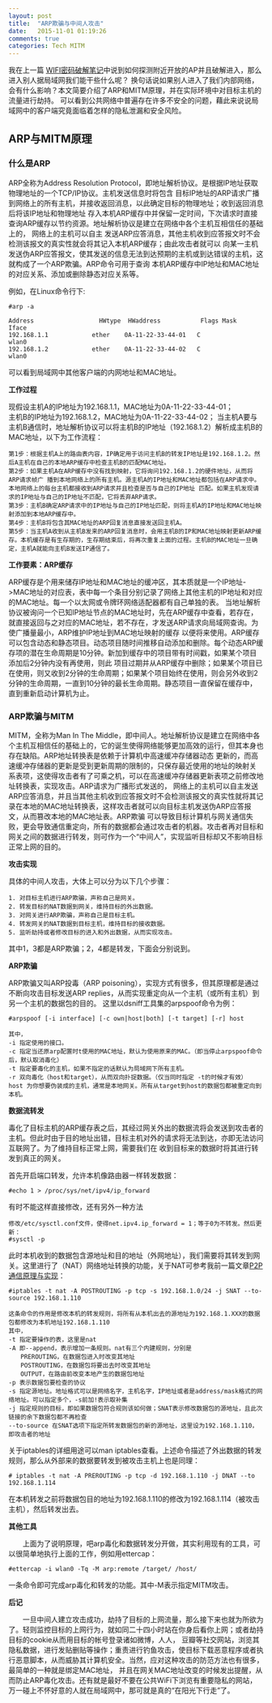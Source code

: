 ```yaml
---
layout: post
title:  "ARP欺骗与中间人攻击"
date:   2015-11-01 01:19:26
comments: true
categories: Tech MITM
---
```


我在上一篇 [WIFI密码破解笔记][wifi-crack]中说到如何探测附近开放的AP并且破解进入，那么进入别人据局域网我们能干些什么呢？
换句话说如果别人进入了我们内部网络，会有什么影响？本文简要介绍了ARP和MITM原理，并在实际环境中对目标主机的流量进行劫持。
可以看到公共网络中普遍存在许多不安全的问题，藉此来说说局域网中的客户端究竟面临着怎样的隐私泄漏和安全风险。

 
## ARP与MITM原理

### 什么是ARP
ARP全称为Address Resolution Protocol，即地址解析协议。是根据IP地址获取物理地址的一个TCP/IP协议。主机发送信息时将包含
目标IP地址的ARP请求广播到网络上的所有主机，并接收返回消息，以此确定目标的物理地址；收到返回消息后将该IP地址和物理地址
存入本机ARP缓存中并保留一定时间，下次请求时直接查询ARP缓存以节约资源。地址解析协议是建立在网络中各个主机互相信任的基础上的，
网络上的主机可以自主 发送ARP应答消息，其他主机收到应答报文时不会检测该报文的真实性就会将其记入本机ARP缓存；由此攻击者就可以
向某一主机发送伪ARP应答报文，使其发送的信息无法到达预期的主机或到达错误的主机，这就构成了一个ARP欺骗。ARP命令可用于查询
本机ARP缓存中IP地址和MAC地址的对应关系、添加或删除静态对应关系等。

例如，在Linux命令行下:

    #arp -a

    Address                  HWtype  HWaddress           Flags Mask            Iface
    192.168.1.1            ether    0A-11-22-33-44-01   C                     wlan0
    192.168.1.2            ether    0A-11-22-33-44-02   C                     wlan0

可以看到局域网中其他客户端的内网地址和MAC地址。

**工作过程**

现假设主机A的IP地址为192.168.1.1，MAC地址为0A-11-22-33-44-01；  
主机B的IP地址为192.168.1.2，MAC地址为0A-11-22-33-44-02；
当主机A要与主机B通信时，地址解析协议可以将主机B的IP地址（192.168.1.2）解析成主机B的MAC地址，以下为工作流程：

    第1步：根据主机A上的路由表内容，IP确定用于访问主机B的转发IP地址是192.168.1.2。然后A主机在自己的本地ARP缓存中检查主机B的匹配MAC地址。
    第2步：如果主机A在ARP缓存中没有找到映射，它将询问192.168.1.2的硬件地址，从而将ARP请求帧广 播到本地网络上的所有主机。源主机A的IP地址和MAC地址都包括在ARP请求中。本地网络上的每台主机都接收到ARP请求并且检查是否与自己的IP地址 匹配。如果主机发现请求的IP地址与自己的IP地址不匹配，它将丢弃ARP请求。
    第3步：主机B确定ARP请求中的IP地址与自己的IP地址匹配，则将主机A的IP地址和MAC地址映射添加到本地ARP缓存中。
    第4步：主机B将包含其MAC地址的ARP回复消息直接发送回主机A。
    第5步：当主机A收到从主机B发来的ARP回复消息时，会用主机B的IP和MAC地址映射更新ARP缓存。本机缓存是有生存期的，生存期结束后，将再次重复上面的过程。主机B的MAC地址一旦确定，主机A就能向主机B发送IP通信了。

**工作要素：ARP缓存**

ARP缓存是个用来储存IP地址和MAC地址的缓冲区，其本质就是一个IP地址->MAC地址的对应表，表中每一个条目分别记录了网络上其他主机的IP地址和对应的MAC地址。每一个以太网或令牌环网络适配器都有自己单独的表。
当地址解析协议被询问一个已知IP地址节点的MAC地址时，先在ARP缓存中查看，若存在，就直接返回与之对应的MAC地址，若不存在，才发送ARP请求向局域网查询。为使广播量最小，ARP维护IP地址到MAC地址映射的缓存
以便将来使用。ARP缓存可以包含动态和静态项目。动态项目随时间推移自动添加和删除。每个动态ARP缓存项的潜在生命周期是10分钟。新加到缓存中的项目带有时间戳，如果某个项目添加后2分钟内没有再使用，则此
项目过期并从ARP缓存中删除；如果某个项目已在使用，则又收到2分钟的生命周期；如果某个项目始终在使用，则会另外收到2分钟的生命周期，一直到10分钟的最长生命周期。静态项目一直保留在缓存中，直到重新启动计算机为止。

### ARP欺骗与MITM

MITM，全称为Man In The Middle，即中间人。地址解析协议是建立在网络中各个主机互相信任的基础上的，它的诞生使得网络能够更加高效的运行，但其本身也存在缺陷。ARP地址转换表是依赖于计算机中高速缓冲存储器动态
更新的，而高速缓冲存储器的更新是受到更新周期的限制的，只保存最近使用的地址的映射关 系表项，这使得攻击者有了可乘之机，可以在高速缓冲存储器更新表项之前修改地址转换表，实现攻击。ARP请求为广播形式发送的，
网络上的主机可以自主发送 ARP应答消息，并且当其他主机收到应答报文时不会检测该报文的真实性就将其记录在本地的MAC地址转换表，这样攻击者就可以向目标主机发送伪ARP应答报文，从而篡改本地的MAC地址表。ARP欺骗
可以导致目标计算机与网关通信失败，更会导致通信重定向，所有的数据都会通过攻击者的机器。攻击者再对目标和网关之间的数据进行转发，则可作为一个“中间人”，实现监听目标却又不影响目标正常上网的目的。

**攻击实现**

具体的中间人攻击，大体上可以分为以下几个步骤：

    1. 对目标主机进行ARP欺骗，声称自己是网关。
    2. 转发目标的NAT数据到网关，维持目标的外出数据。
    3. 对网关进行ARP欺骗，声称自己是目标主机。
    4. 转发网关的NAT数据到目标主机，维持目标的接收数据。
    5. 监听劫持或者修改目标的进入和外出数据，从而实现攻击。

其中1，3都是ARP欺骗；2，4都是转发，下面会分别说到。

**ARP欺骗**

ARP欺骗又叫ARP投毒（ARP poisoning），实现方式有很多，但其原理都是通过不断向攻击目标发送ARP replies，从而实现重定向从一个主机（或所有主机）到另一个主机的数据包的目的。
这里以dsniff工具集的arpspoof命令为例：

    #arpspoof [-i interface] [-c own|host|both] [-t target] [-r] host

    其中，
    -i 指定使用的接口。
    -c 指定当还原arp配置时t使用的MAC地址，默认为使用原来的MAC。（即当停止arpspoof命令后，默认取消毒化）
    -t 指定要毒化的主机，如果不指定的话默认为局域网下所有主机。
    -r 双向毒化（host和target），从而双向扑捉数据。（仅当同时指定 -t的时候才有效）
    host 为你想要伪装成的主机，通常是本地网关。所有从target到host的数据包都被重定向到本机。
 
**数据流转发**

毒化了目标主机的ARP缓存表之后，其经过网关外出的数据流将会发送到攻击者的主机。但此时由于目的地址出错，目标主机对外的请求将无法到达，亦即无法访问互联网了。为了维持目标正常上网，需要我们在
收到目标来的数据时将其进行转发到真正的网关。

首先开启端口转发，允许本机像路由器一样转发数据：

    #echo 1 > /proc/sys/net/ipv4/ip_forward

有时不能这样直接修改，还有另外一种方法

    修改/etc/sysctl.conf文件，使得net.ipv4.ip_forward = 1；等于0为不转发。然后更新：
    #sysctl -p

此时本机收到的数据包含源地址和目的地址（外网地址），我们需要将其转发到网关。这里进行了（NAT）网络地址转换的功能，关于NAT可参考我前一篇文章[P2P通信原理与实现][p2p]：

    #iptables -t nat -A POSTROUTING -p tcp -s 192.168.1.0/24 -j SNAT --to-source 192.168.1.110

    这条命令的作用是修改本机的转发规则，将所有从本机出去的源地址为192.168.1.XXX的数据包都修改为本机地址192.168.1.110
    其中，
    -t 指定要操作的表，这里是nat
    -A 即--append，表示增加一条规则。nat有三个内建规则，分别是
    　　PREROUTING，在数据包进入时改变其地址
    　　POSTROUTING，在数据包将要出去时改变其地址
    　　OUTPUT，在路由前改变本地产生的数据包地址
    -p 表示数据包要检查的协议
    -s 指定源地址。地址格式可以是网络名字，主机名字，IP地址或者是address/mask格式的网络地址。可以指定多个，-s前加!表示取补集
    -j 指定规则的目标，即如果数据包符合规则该如何做；SNAT表示修改数据包的源地址，且此次链接的余下数据包都不再检查
    --to-source 在SNAT选项下指定所转发数据包的新的源地址，这里设为192.168.1.110，即攻击者的地址

关于iptables的详细用途可以man iptables查看。上述命令描述了外出数据的转发规则，那么从外部来的数据要转发到被攻击主机上也是同理：

    # iptables -t nat -A PREROUTING -p tcp -d 192.168.1.110 -j DNAT --to 192.168.1.114

在本机转发之前将数据包目的地址为192.168.1.110的修改为192.168.1.114（被攻击主机），然后转发出去。

 
**其他工具**

　　上面为了说明原理，吧arp毒化和数据转发分开做，其实利用现有的工具，可以很简单地执行上面的工作，例如用ettercap：

    #ettercap -i wlan0 -Tq -M arp:remote /target/ /host/

一条命令即可完成arp毒化和转发的功能。其中-M表示指定MITM攻击。

 
**后记**

　　一旦中间人建立攻击成功，劫持了目标的上网流量，那么接下来也就为所欲为了。轻则监控目标的上网行为，就如同二十四小时站在你身后看你上网；或者劫持目标的cookie从而用目标的帐号登录诸如微博，人人，
豆瓣等社交网站，浏览其隐私数据，进行发贴删贴等操作；重责进行钓鱼攻击，使目标下载恶意程序或者执行恶意脚本，从而威胁其计算机安全。当然，应对这种攻击的防范方法也有很多，最简单的一种就是绑定MAC地址，
并且在网关MAC地址改变的时候发出提醒，从而防止ARP毒化攻击。还有就是最好不要在公共WiFi下浏览有重要隐私的网站，万一碰上不怀好意的人就在局域网中，那可就是真的“在阳光下行走”了。

[wifi-crack]: http://pannzh.github.io/tech/mitm/2015/10/31/wifi-crack.html
[p2p]: http://pannzh.github.io/tech/p2p/mitm/2015/10/31/p2p-over-middle-box.html
